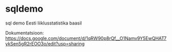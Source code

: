 # sqldemo
sql demo Eesti liiklusstatistika baasil

Dokumentatsioon: 
https://docs.google.com/document/d/1qRW90p8rQf__O1Namv9Y5EwQHAT7ykSen5gR2rEOO3o/edit?usp=sharing
